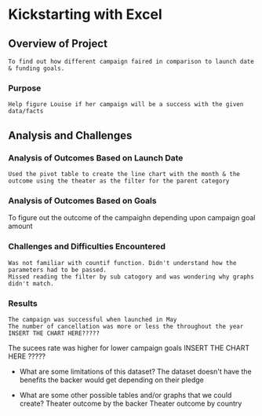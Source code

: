 # Kickstarting with Excel

##    Overview of Project
	To find out how different campaign faired in comparison to launch date & funding goals.
### Purpose
	Help figure Louise if her campaign will be a success with the given data/facts
## Analysis and Challenges


### Analysis of Outcomes Based on Launch Date
	Used the pivot table to create the line chart with the month & the outcome using the theater as the filter for the parent category

### Analysis of Outcomes Based on Goals
To figure out the outcome of the campaighn depending upon campaign goal amount 

### Challenges and Difficulties Encountered
	Was not familiar with countif function. Didn't understand how the parameters had to be passed.
	Missed reading the filter by sub catogory and was wondering why graphs didn't match.
### Results
 
	The campaign was successful when launched in May
	The number of cancellation was more or less the throughout the year
	INSERT THE CHART HERE?????

The sucees rate was higher for lower campaign goals 
INSERT THE CHART HERE ?????
- What are some limitations of this dataset?
The dataset doesn't have the benefits the backer would get depending on their pledge

- What are some other possible tables and/or graphs that we could create?
Theater outcome by the backer
Theater outcome by country
